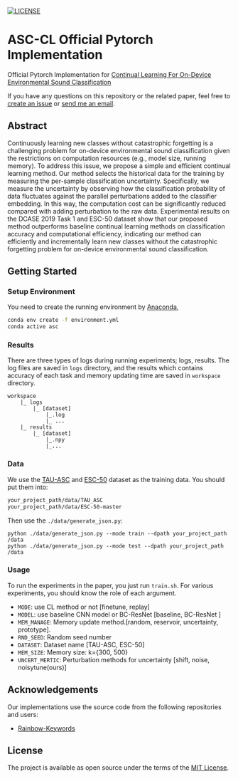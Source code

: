 [![LICENSE](https://img.shields.io/badge/license-MIT-green?style=flat-square)](https://github.com/y2l/meta-transfer-learning-tensorflow/blob/master/LICENSE)

# ASC-CL Official Pytorch Implementation
Official Pytorch Implementation for [Continual Learning For On-Device Environmental Sound Classification](https://arxiv.org/abs/2207.07429)

If you have any questions on this repository or the related paper, feel free to [create an issue](https://github.com/swagshaw/ASC-CL/issues/new) or [send me an email](mailto:yxiao009+github@e.ntu.edu.sg). 
## Abstract
Continuously learning new classes without catastrophic forgetting is a challenging problem for on-device environmental sound classification given the restrictions on computation resources (e.g., model size, running memory). To address this issue, we propose a simple and efficient continual learning method. Our method selects the historical data for the training by measuring the per-sample classification uncertainty. Specifically, we measure the uncertainty by observing how the classification probability of data fluctuates against the parallel perturbations added to the classifier embedding. In this way, the computation cost can be significantly reduced compared with adding perturbation to the raw data. Experimental results on the DCASE 2019 Task 1 and ESC-50 dataset show that our proposed method outperforms baseline continual learning methods on classification accuracy and computational efficiency, indicating our method can efficiently and incrementally learn new classes without the catastrophic forgetting problem for on-device environmental sound classification.
## Getting Started
### Setup Environment

You need to create the running environment by [Anaconda](https://www.anaconda.com/),

```bash
conda env create -f environment.yml
conda active asc
```
### Results
There are three types of logs during running experiments; logs, results. 
The log files are saved in `logs` directory, and the results which contains accuracy of each task and memory updating time are saved in `workspace` directory. 
```angular2html
workspace
    |_ logs 
        |_ [dataset]
            |_.log
            |_ ...
    |_ results
        |_ [dataset]
            |_.npy
            |_...
```
### Data

We use the [TAU-ASC](https://zenodo.org/record/2589280#.YtJiNHbP1UE) and [ESC-50](https://github.com/karoldvl/ESC-50/archive/master.zip) dataset as the training data.
You should put them into:

```bash
your_project_path/data/TAU_ASC
your_project_path/data/ESC-50-master
```

Then use the `./data/generate_json.py`:

```bath
python ./data/generate_json.py --mode train --dpath your_project_path /data
python ./data/generate_json.py --mode test --dpath your_project_path /data
```

### Usage

To run the experiments in the paper, you just run `train.sh`.
For various experiments, you should know the role of each argument.

- `MODE`: use CL method or not [finetune, replay]
- `MODEL`: use baseline CNN model or BC-ResNet  [baseline, BC-ResNet ]
- `MEM_MANAGE`: Memory update method.[random, reservoir, uncertainty, prototype].
- `RND_SEED`: Random seed number
- `DATASET`: Dataset name [TAU-ASC, ESC-50]
- `MEM_SIZE`: Memory size: k={300, 500}
- `UNCERT_MERTIC`: Perturbation methods for uncertainty [shift, noise, noisytune(ours)]

## Acknowledgements
Our implementations use the source code from the following repositories and users:

- [Rainbow-Keywords](https://github.com/swagshaw/Rainbow-Keywords)

## License
The project is available as open source under the terms of the [MIT License](./LICENSE).
